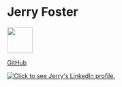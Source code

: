 # Jerry Foster

<img src="https://media-exp1.licdn.com/dms/image/C5603AQHU3hDl4gOXwQ/profile-displayphoto-shrink_200_200/0?e=1594857600&v=beta&t=7ptw7ufpQRndXkWywnXlTCZ0FcTXb2SvnEYQxuHquEg" width="60" height="60" />

[GitHub](https://github.com/jlfosterjr)

<a href="https://www.linkedin.com/in/jlfoster/" target="_blank"><img src="https://content.linkedin.com/content/dam/me/about/LinkedIn_Icon.jpg.original.jpg" alt="Click to see Jerry's LinkedIn profile." /></a>
